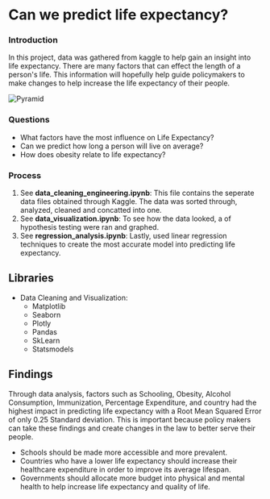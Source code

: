 # Can we predict life expectancy?

### Introduction
In this project, data was gathered from kaggle to help gain an insight into life expectancy. There are many factors that can effect the length of a person's life. This information will hopefully help guide policymakers to make changes to help increase the life expectancy of their people.

![Pyramid](/data/world_graph.png)

### Questions
- What factors have the most influence on Life Expectancy?
- Can we predict how long a person will live on average?
- How does obesity relate to life expectancy?

### Process
1) See **data_cleaning_engineering.ipynb**: This file contains the seperate data files obtained through Kaggle. The data was sorted through, analyzed, cleaned and concatted into one.
2) See **data_visualization.ipynb**: To see how the data looked, a of hypothesis testing were ran and graphed.
3) See **regression_analysis.ipynb**: Lastly, used linear regression techniques to create the most accurate model into predicting life expectancy.

## Libraries

* Data Cleaning and Visualization:
  * Matplotlib
  * Seaborn
  * Plotly
  * Pandas
  * SkLearn
  * Statsmodels

## Findings
Through data analysis, factors such as Schooling, Obesity, Alcohol Consumption, Immunization, Percentage Expenditure, and country had the highest impact in predicting life expectancy with a Root Mean Squared Error of only 0.25 Standard deviation. This is important because policy makers can take these findings and create changes in the law to better serve their people. 
  * Schools should be made more accessible and more prevalent.
  * Countries who have a lower life expectancy should increase their healthcare expenditure in order to improve its average lifespan.
  * Governments should allocate more budget into physical and mental health to help increase life expectancy and quality of life.
